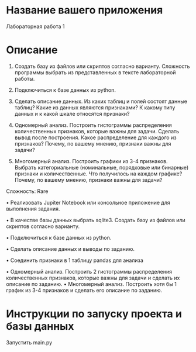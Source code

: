 
# Название вашего приложения
Лабораторная работа 1
# Описание
1. Создать базу из файлов или скриптов согласно варианту. Сложность программы выбрать из представленных в тексте лабораторной работы.

2.  Подключиться к базе данных из python.

3.  Сделать описание данных. Из каких таблиц и полей состоят данные таблиц? Какие из данных являются признаками? К какому типу данных и к какой шкале относятся признаки?

4. Одномерный анализ. Построить гистограммы распределения количественных признаков, которые важны для задачи. Сделать вывод после построения. Какое распределение для каждого из признаков? Почему, по вашему мнению, признаки важны для задачи?

5. Многомерный анализ. Построить графики из 3-4 признаков. Выбрать категориальные (номинальные, порядковые или бинарные) признаки и количественные. Что получилось на каждом графике? Почему, по вашему мнению, признаки важны для задачи?

Сложность: Rare

•	Реализовать Jupiter Notebook или консольное приложение для выполнения задания.

•	В качестве базы данных выбрать sqlite3. Создать базу из файлов или скриптов согласно варианту.

•	Подключиться к базе данных из python.

•	Сделать описание данных и выводы по заданию.

•	Соединить признаки в 1 таблицу pandas для анализа

•	Одномерный анализ. Построить 2 гистограммы распределения количественных признаков, которые важны для задачи и сделать их описание по заданию.
•	Многомерный анализ. Построить хотя бы 1 график из 3-4 признаков и сделать его описание по заданию.

# Инструкции по запуску проекта и базы данных
Запустить main.py

